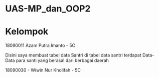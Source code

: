 # UAS-MP_dan_OOP2
# Kelompok
18090011 Azam Putra Imanto - 5C

Disini saya membuat tabel data Santri di tabel data santri terdapat Data-Data para santi yang berasal dari berbagai daerah

18090030 - Wiwin Nur Kholifah - 5C
